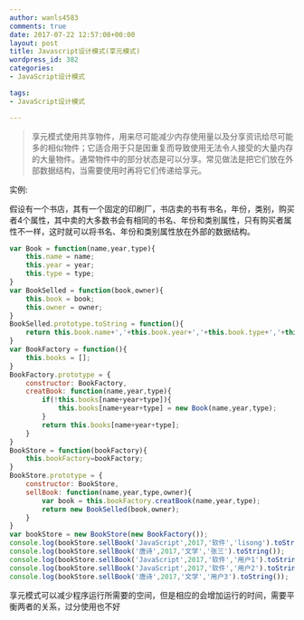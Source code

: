 ```yaml
---
author: wanls4583
comments: true
date: 2017-07-22 12:57:08+00:00
layout: post
title: Javascript设计模式(享元模式)
wordpress_id: 382
categories:
- JavaScript设计模式

tags:
- JavaScript设计模式

---
```


>享元模式使用共享物件，用来尽可能减少内存使用量以及分享资讯给尽可能多的相似物件；它适合用于只是因重复而导致使用无法令人接受的大量内存的大量物件。通常物件中的部分状态是可以分享。常见做法是把它们放在外部数据结构，当需要使用时再将它们传递给享元。

实例:

假设有一个书店，其有一个固定的印刷厂，书店卖的书有书名，年份，类别，购买者4个属性，其中卖的大多数书会有相同的书名、年份和类别属性，只有购买者属性不一样，这时就可以将书名、年份和类别属性放在外部的数据结构。
```javascript
var Book = function(name,year,type){
	this.name = name;
	this.year = year;
	this.type = type;
}
var BookSelled = function(book,owner){
	this.book = book;
	this.owner = owner;
}
BookSelled.prototype.toString = function(){
	return this.book.name+','+this.book.year+','+this.book.type+','+this.owner;
}
var BookFactory = function(){
	this.books = [];
}
BookFactory.prototype = {
	constructor: BookFactory,
	creatBook: function(name,year,type){
		if(!this.books[name+year+type]){
			this.books[name+year+type] = new Book(name,year,type);
		}
		return this.books[name+year+type];
	}
}
BookStore = function(bookFactory){
	this.bookFactory=bookFactory;
}
BookStore.prototype = {
	constructor: BookStore,
	sellBook: function(name,year,type,owner){
		var book = this.bookFactory.creatBook(name,year,type);
		return new BookSelled(book,owner);
	}
}
var bookStore = new BookStore(new BookFactory());
console.log(bookStore.sellBook('JavaScript',2017,'软件','lisong').toString());
console.log(bookStore.sellBook('唐诗',2017,'文学','张三').toString());
console.log(bookStore.sellBook('JavaScript',2017,'软件','用户1').toString());
console.log(bookStore.sellBook('JavaScript',2017,'软件','用户2').toString());
console.log(bookStore.sellBook('唐诗',2017,'文学','用户3').toString());
```
享元模式可以减少程序运行所需要的空间，但是相应的会增加运行的时间，需要平衡两者的关系，过分使用也不好

